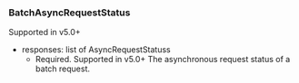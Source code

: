 ### BatchAsyncRequestStatus
Supported in v5.0+

- responses: list of AsyncRequestStatuss
  - Required. Supported in v5.0+
The asynchronous request status of a batch request.
